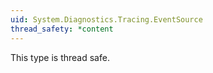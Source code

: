 ```yaml
---
uid: System.Diagnostics.Tracing.EventSource
thread_safety: *content
---
```


This type is thread safe.


